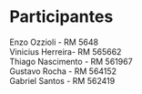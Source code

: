 # Participantes
Enzo Ozzioli - RM 5648  
Vinicius Herreira- RM 565662  
Thiago Nascimento - RM 561967  
Gustavo Rocha - RM 564152  
Gabriel Santos - RM 562419
